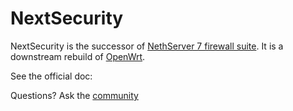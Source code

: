 # NextSecurity

NextSecurity is the successor of [NethServer 7 firewall suite](https://docs.nethserver.org/).
It is a downstream rebuild of [OpenWrt](https://openwrt.org/).

See the official doc:

Questions? Ask the [community](https://community.nethserver.org/)
